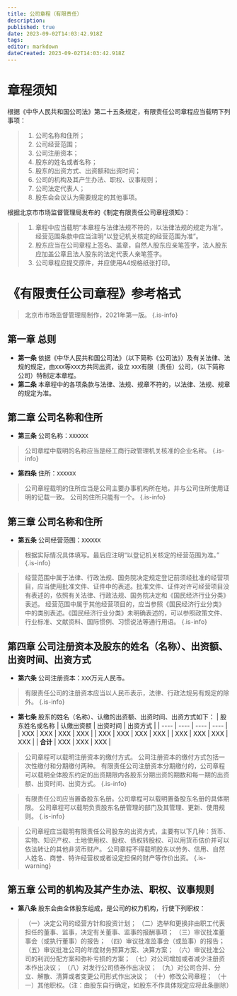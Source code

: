 ```yaml
---
title: 公司章程（有限责任）
description: 
published: true
date: 2023-09-02T14:03:42.918Z
tags: 
editor: markdown
dateCreated: 2023-09-02T14:03:42.918Z
---
```


# 章程须知
根据《中华人民共和国公司法》第二十五条规定，有限责任公司章程应当载明下列事项：
> 1. 公司名称和住所；
> 2. 公司经营范围；
> 3. 公司注册资本；
> 4. 股东的姓名或者名称；
> 5. 股东的出资方式、出资额和出资时间；
> 6. 公司的机构及其产生办法、职权、议事规则；
> 7. 公司法定代表人；
> 8. 股东会会议认为需要规定的其他事项。

根据北京市市场监督管理局发布的《制定有限责任公司章程须知》：
> 1. 章程中应当载明“本章程与法律法规不符的，以法律法规的规定为准”。经营范围条款中应当注明“以登记机关核定的经营范围为准”。
> 2. 股东应当在公司章程上签名、盖章，自然人股东应亲笔签字，法人股东应加盖公章且法人股东的法定代表人亲笔签字。
> 3. 公司章程应提交原件，并应使用A4规格纸张打印。

# 《有限责任公司章程》参考格式
> 北京市市场监督管理局制作，2021年第一版。
{.is-info}


## 第一章 总则
- **第一条** 依据《中华人民共和国公司法》（以下简称《公司法》）及有关法律、法规的规定，由`XXX`等`XXX`方共同出资，设立     `XXX`有限（责任）公司，（以下简称公司）特制定本章程。
- **第二条** 本章程中的各项条款与法律、法规、规章不符的，以法律、法规、规章的规定为准。

## 第二章 公司名称和住所
- **第三条** 公司名称：`XXXXXX`
> 公司章程中载明的名称应当是经工商行政管理机关核准的企业名称。
{.is-info}
- **第四条** 住所：`XXXXXX`
> 公司章程载明的住所应当是公司主要办事机构所在地，并与公司住所使用证明的记载一致。
> 公司的住所只能有一个。
{.is-info}

## 第三章 公司名称和住所
- **第五条** 公司经营范围：`XXXXXX`
> 根据实际情况具体填写。最后应注明“以登记机关核定的经营范围为准。”
{.is-info}

> 经营范围中属于法律、行政法规、国务院决定规定登记前须经批准的经营项目，应当使用批准文件、证件中的表述。批准文件、证件对许可经营项目没有表述的，依照有关法律、行政法规、国务院决定和《国民经济行业分类》表述。
> 经营范围中属于其他经营项目的，应当参照《国民经济行业分类》中的类别表述。《国民经济行业分类》未明确表述的，可以参照政策文件、行业标准、文献资料、国际惯例、习惯说法等通行用语。
{.is-info}

## 第四章 公司注册资本及股东的姓名（名称）、出资额、出资时间、出资方式
- **第六条** 公司注册资本：`XXX`万元人民币。
> 有限责任公司的注册资本应当以人民币表示，法律、行政法规另有规定的除外。
{.is-info}

- **第七条** 股东的姓名（名称）、认缴的出资额、出资时间、出资方式如下：
| 股东姓名或名称 | 认缴出资额 | 出资时间 | 出资方式 |
| ---- | ---- | ---- | ---- |
| XXX | XXX | XXX | XXX |
| XXX | XXX | XXX | XXX |
| XXX | XXX | XXX | XXX |
| **合计** | XXX | XXX | XXX |
> 公司章程可以载明注册资本的缴付方式。
> 公司注册资本的缴付方式包括一次性缴付和分期缴付两种。
> 有限责任公司注册资本分期缴付的，公司章程可以载明全体股东约定的出资期限内各股东分期出资的期数和每一期的出资额、出资时间、出资方式。
{.is-info}

> 有限责任公司应当置备股东名册。公司章程可以载明置备股东名册的具体期限。
> 公司章程可以载明负责股东名册管理的部门及其管理、更新、使用规则。
{.is-info}

> 公司章程应当载明有限责任公司股东的出资方式，主要有以下几种：货币、实物、知识产权、土地使用权、股权、债权转股权、可以用货币估价并可以依法转让的其他非货币财产。
> 公司章程不得载明股东以劳务、信用、自然人姓名、商誉、特许经营权或者设定担保的财产等作价出资。
{.is-warning}


## 第五章 公司的机构及其产生办法、职权、议事规则
- **第八条** 股东会由全体股东组成，是公司的权力机构，行使下列职权：
> （一）决定公司的经营方针和投资计划；
> （二）选举和更换非由职工代表担任的董事、监事，决定有关董事、监事的报酬事项；
> （三）审议批准董事会（或执行董事）的报告；
> （四）审议批准监事会（或监事）的报告；
> （五）审议批准公司的年度财务预算方案、决算方案；
> （六）审议批准公司的利润分配方案和弥补亏损的方案；
> （七）对公司增加或者减少注册资本作出决议；
> （八）对发行公司债券作出决议；
> （九）对公司合并、分立、解散、清算或者变更公司形式作出决议；
> （十）修改公司章程；
> （十一）其他职权。（注：由股东自行确定，如股东不作具体规定应将此条删除）

